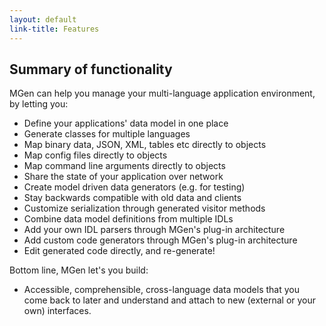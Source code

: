 ```yaml
---
layout: default
link-title: Features
---
```


## Summary of functionality

MGen can help you manage your multi-language application environment, by letting you:

 * Define your applications' data model in one place
 * Generate classes for multiple languages
 * Map binary data, JSON, XML, tables etc directly to objects
 * Map config files directly to objects
 * Map command line arguments directly to objects
 * Share the state of your application over network
 * Create model driven data generators (e.g. for testing)
 * Stay backwards compatible with old data and clients
 * Customize serialization through generated visitor methods
 * Combine data model definitions from multiple IDLs
 * Add your own IDL parsers through MGen's plug-in architecture
 * Add custom code generators through MGen's plug-in architecture
 * Edit generated code directly, and re-generate!

Bottom line, MGen let's you build:

 * Accessible, comprehensible, cross-language data models that you come back to later and understand and attach to new (external or your own) interfaces.

